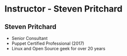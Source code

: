 <!SLIDE >
# Instructor - Steven Pritchard

## **Steven Pritchard**

* Senior Consultant
* Puppet Certified Professional (2017)
* Linux and Open Source geek for over 20 years
